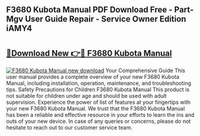 ## F3680 Kubota Manual PDF Download Free - Part-Mgv User Guide Repair - Service Owner Edition iAMY4

# <h2><a href="http://bc87029.oget.top/?id=F3680+Kubota+Manual">🔗Download New 👉🔴 F3680 Kubota Manual</a></h2>

[![F3680 Kubota Manual new download](https://i.imgur.com/5g1atiW.png)](http://bc87029.oget.top/?id=F3680+Kubota+Manual)
Your Comprehensive Guide This user manual provides a complete overview of your new F3680 Kubota Manual, including installation, operation, maintenance, and troubleshooting tips. Safety Precautions for Children F3680 Kubota Manual This product is not suitable for children under age and should be used with adult supervision. Experience the power of list of features at your fingertips with your new F3680 Kubota Manual. We trust that the F3680 Kubota Manual has been a reliable and effective resource in your efforts to learn the ins and outs of your new device. In case of any queries or concerns, please do not hesitate to reach out to our customer service team.
